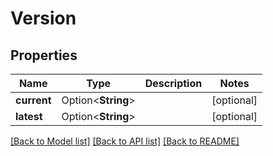 # Version

## Properties

Name | Type | Description | Notes
------------ | ------------- | ------------- | -------------
**current** | Option<**String**> |  | [optional]
**latest** | Option<**String**> |  | [optional]

[[Back to Model list]](../README.md#documentation-for-models) [[Back to API list]](../README.md#documentation-for-api-endpoints) [[Back to README]](../README.md)


